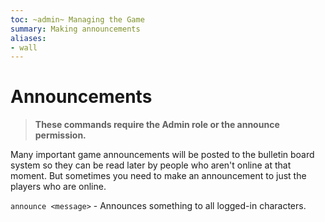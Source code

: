 ```yaml
---
toc: ~admin~ Managing the Game
summary: Making announcements
aliases:
- wall
---
```

# Announcements

> **These commands require the Admin role or the announce permission.**

Many important game announcements will be posted to the bulletin board system so they can be read later by people who aren't online at that moment.  But sometimes you need to make an announcement to just the players who are online.

`announce <message>` - Announces something to all logged-in characters.
